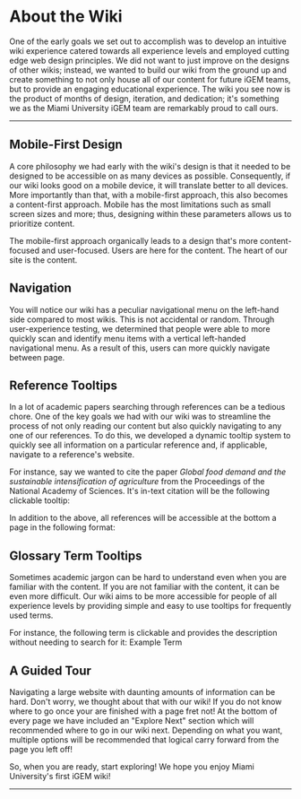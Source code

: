 # About the Wiki

One of the early goals we set out to accomplish was to develop an intuitive wiki experience catered towards all experience levels and employed cutting edge web design principles. We did not want to just improve on the designs of other wikis; instead, we wanted to build our wiki from the ground up and create something to not only house all of our content for future iGEM teams, but to provide an engaging educational experience. The wiki you see now is the product of months of design, iteration, and dedication; it's something we as the Miami University iGEM team are remarkably proud to call ours.

---

## Mobile-First Design

A core philosophy we had early with the wiki's design is that it needed to be designed to be accessible on as many devices as possible. Consequently, if our wiki looks good on a mobile device, it will translate better to all devices. More importantly than that, with a mobile-first approach, this also becomes a content-first approach. Mobile has the most limitations such as small screen sizes and more; thus, designing within these parameters allows us to prioritize content.

The mobile-first approach organically leads to a design that's more content-focused and user-focused. Users are here for the content. The heart of our site is the content.

## Navigation

You will notice our wiki has a peculiar navigational menu on the left-hand side compared to most wikis. This is not accidental or random. Through user-experience testing, we determined that people were able to more quickly scan and identify menu items with a vertical left-handed navigational menu. As a result of this, users can more quickly navigate between page.

## Reference Tooltips

In a lot of academic papers searching through references can be a tedious chore. One of the key goals we had with our wiki was to streamline the process of not only reading our content but also quickly navigating to any one of our references. To do this, we developed a dynamic tooltip system to quickly see all information on a particular reference and, if applicable, navigate to a reference's website.

For instance, say we wanted to cite the paper _Global food demand and the sustainable intensification of agriculture_ from the Proceedings of the National Academy of Sciences. It's in-text citation will be the following clickable tooltip: <reference identifier="4" />

In addition to the above, all references will be accessible at the bottom a page in the following format:

<div class="box">
  <bibliography />
</div>

## Glossary Term Tooltips

Sometimes academic jargon can be hard to understand even when you are familiar with the content. If you are not familiar with the content, it can be even more difficult. Our wiki aims to be more accessible for people of all experience levels by providing simple and easy to use tooltips for frequently used terms.

For instance, the following term is clickable and provides the description without needing to search for it: <span class="note tooltip" title="&lt;i&gt;&lt;b&gt;Example Term&lt;/b&gt;&lt;/i&gt; - This is a description about the example term.">Example Term</span>

## A Guided Tour

Navigating a large website with daunting amounts of information can be hard. Don't worry, we thought about that with our wiki! If you do not know where to go once your are finished with a page fret not! At the bottom of every page we have included an "Explore Next" section which will recommended where to go in our wiki next. Depending on what you want, multiple options will be recommended that logical carry forward from the page you left off!

So, when you are ready, start exploring! We hope you enjoy Miami University's first iGEM wiki!

---

<explore pages="Description,Team" />
